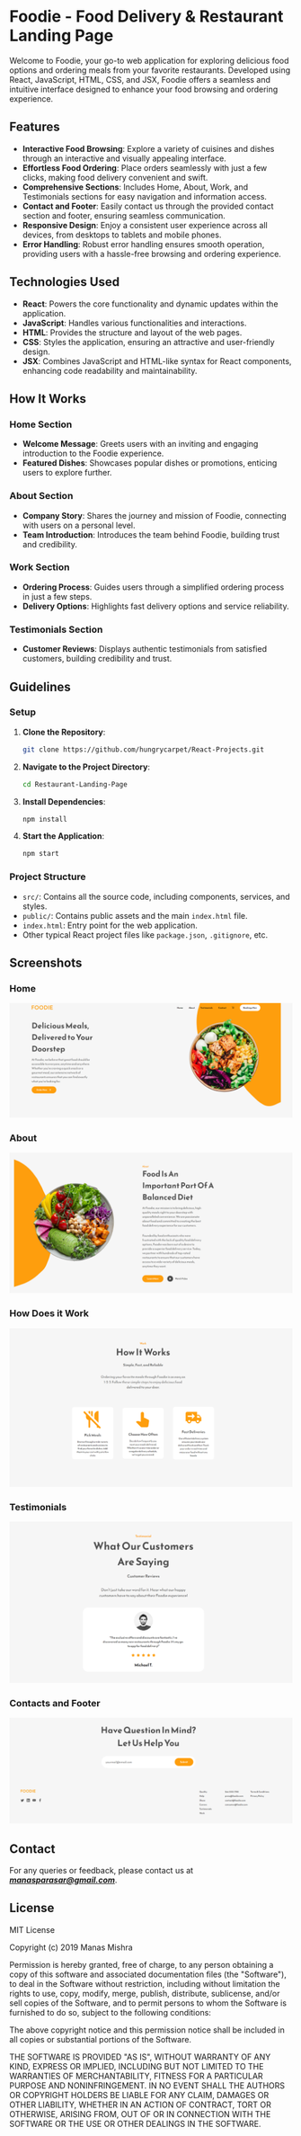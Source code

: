 # Foodie - Food Delivery & Restaurant Landing Page

Welcome to Foodie, your go-to web application for exploring delicious food options and ordering meals from your favorite restaurants. Developed using React, JavaScript, HTML, CSS, and JSX, Foodie offers a seamless and intuitive interface designed to enhance your food browsing and ordering experience.

## Features

- **Interactive Food Browsing**: Explore a variety of cuisines and dishes through an interactive and visually appealing interface.
- **Effortless Food Ordering**: Place orders seamlessly with just a few clicks, making food delivery convenient and swift.
- **Comprehensive Sections**: Includes Home, About, Work, and Testimonials sections for easy navigation and information access.
- **Contact and Footer**: Easily contact us through the provided contact section and footer, ensuring seamless communication.
- **Responsive Design**: Enjoy a consistent user experience across all devices, from desktops to tablets and mobile phones.
- **Error Handling**: Robust error handling ensures smooth operation, providing users with a hassle-free browsing and ordering experience.

## Technologies Used

- **React**: Powers the core functionality and dynamic updates within the application.
- **JavaScript**: Handles various functionalities and interactions.
- **HTML**: Provides the structure and layout of the web pages.
- **CSS**: Styles the application, ensuring an attractive and user-friendly design.
- **JSX**: Combines JavaScript and HTML-like syntax for React components, enhancing code readability and maintainability.

## How It Works

### Home Section

- **Welcome Message**: Greets users with an inviting and engaging introduction to the Foodie experience.
- **Featured Dishes**: Showcases popular dishes or promotions, enticing users to explore further.

### About Section

- **Company Story**: Shares the journey and mission of Foodie, connecting with users on a personal level.
- **Team Introduction**: Introduces the team behind Foodie, building trust and credibility.

### Work Section

- **Ordering Process**: Guides users through a simplified ordering process in just a few steps.
- **Delivery Options**: Highlights fast delivery options and service reliability.

### Testimonials Section

- **Customer Reviews**: Displays authentic testimonials from satisfied customers, building credibility and trust.

## Guidelines

### Setup

1. **Clone the Repository**:
    ```bash
    git clone https://github.com/hungrycarpet/React-Projects.git
    ```
2. **Navigate to the Project Directory**:
    ```bash
    cd Restaurant-Landing-Page
    ```
3. **Install Dependencies**:
    ```bash
    npm install
    ```
4. **Start the Application**:
    ```bash
    npm start
    ```

### Project Structure

- `src/`: Contains all the source code, including components, services, and styles.
- `public/`: Contains public assets and the main `index.html` file.
- `index.html`: Entry point for the web application.
- Other typical React project files like `package.json`, `.gitignore`, etc.

## Screenshots

### Home
![Foodie Landing Page](src/Assets/screenshot-home.png "Foodie Landing Page")

### About
![Foodie Landing Page](src/Assets/screenshot-about.png "Foodie Landing Page")

### How Does it Work
![Foodie Landing Page](src/Assets/screenshot-work.png "Foodie Landing Page")

### Testimonials
![Foodie Landing Page](src/Assets/screenshot-testimonial.png "Foodie Landing Page")

### Contacts and Footer
![Foodie Landing Page](src/Assets/screenshot-footer.png "Foodie Landing Page")

## Contact

For any queries or feedback, please contact us at ***manasparasar@gmail.com***.

## License

MIT License

Copyright (c) 2019 Manas Mishra

Permission is hereby granted, free of charge, to any person obtaining a copy
of this software and associated documentation files (the "Software"), to deal
in the Software without restriction, including without limitation the rights
to use, copy, modify, merge, publish, distribute, sublicense, and/or sell
copies of the Software, and to permit persons to whom the Software is
furnished to do so, subject to the following conditions:

The above copyright notice and this permission notice shall be included in all
copies or substantial portions of the Software.

THE SOFTWARE IS PROVIDED "AS IS", WITHOUT WARRANTY OF ANY KIND, EXPRESS OR
IMPLIED, INCLUDING BUT NOT LIMITED TO THE WARRANTIES OF MERCHANTABILITY,
FITNESS FOR A PARTICULAR PURPOSE AND NONINFRINGEMENT. IN NO EVENT SHALL THE
AUTHORS OR COPYRIGHT HOLDERS BE LIABLE FOR ANY CLAIM, DAMAGES OR OTHER
LIABILITY, WHETHER IN AN ACTION OF CONTRACT, TORT OR OTHERWISE, ARISING FROM,
OUT OF OR IN CONNECTION WITH THE SOFTWARE OR THE USE OR OTHER DEALINGS IN THE
SOFTWARE.
